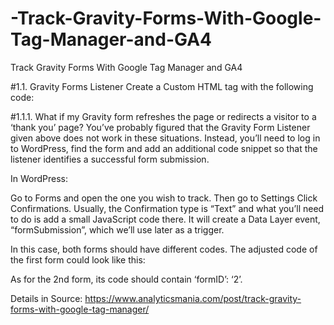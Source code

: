 # -Track-Gravity-Forms-With-Google-Tag-Manager-and-GA4
 Track Gravity Forms With Google Tag Manager and GA4


#1.1. Gravity Forms Listener
Create a Custom HTML tag with the following code:

<script type="text/javascript">
  jQuery(document).ready(function() {
   jQuery(document).bind("gform_confirmation_loaded", function(event, formID) {
    window.dataLayer = window.dataLayer || [];
    window.dataLayer.push({
     'event': 'formSubmission',
     'formID': formID
    });
   });
  });
</script>

#1.1.1. What if my Gravity form refreshes the page or redirects a visitor to a ‘thank you’ page?
You’ve probably figured that the Gravity Form Listener given above does not work in these situations. Instead, you’ll need to log in to WordPress, find the form and add an additional code snippet so that the listener identifies a successful form submission.

In WordPress:

Go to Forms and open the one you wish to track.
Then go to Settings
Click Confirmations.
Usually, the Confirmation type is “Text” and what you’ll need to do is add a small JavaScript code there. It will create a Data Layer event, “formSubmission”, which we’ll use later as a trigger.

In this case, both forms should have different codes. The adjusted code of the first form could look like this:

<script>
window.dataLayer = window.dataLayer || [];
window.dataLayer.push({
  'event': 'formSubmission',
  'formID': '1' // you can replace that 1 with anything you want. Just make sure it makes sense to you.
});
</script>
As for the 2nd form, its code should contain ‘formID’: ‘2’.

<script>
window.dataLayer = window.dataLayer || [];
window.dataLayer.push({
  'event': 'formSubmission',
  'formID': '2' // you can replace that 2 with anything you want. Just make sure it makes sense to you.
});
</script>

Details in Source: https://www.analyticsmania.com/post/track-gravity-forms-with-google-tag-manager/

